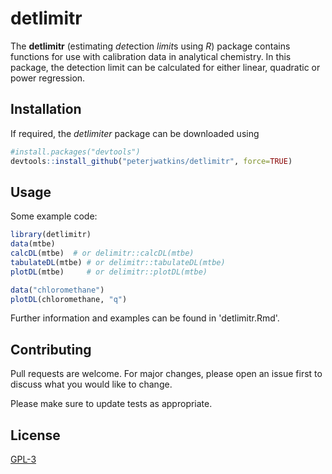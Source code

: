 # detlimitr

The **detlimitr** (estimating *det*ection *limit*s using *R*) package contains functions for use with calibration data in analytical chemistry. In this package, the detection limit can be calculated for either linear, quadratic or power regression.


## Installation

If required, the *detlimiter* package can be downloaded using

``` R
#install.packages("devtools") 
devtools::install_github("peterjwatkins/detlimitr", force=TRUE)
```

## Usage

Some example code:
```R 
library(detlimitr)
data(mtbe)
calcDL(mtbe)  # or delimitr::calcDL(mtbe)
tabulateDL(mtbe) # or delimitr::tabulateDL(mtbe)
plotDL(mtbe)     # or delimitr::plotDL(mtbe)

data("chloromethane")
plotDL(chloromethane, "q")
```

Further information and examples can be found in 'detlimitr.Rmd'.

## Contributing
Pull requests are welcome. For major changes, please open an issue first to discuss what you would like to change.

Please make sure to update tests as appropriate.

## License
[GPL-3](https://www.gnu.org/licenses/gpl-3.0.en.html)
